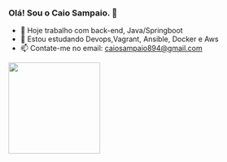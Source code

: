 ### Olá! Sou o Caio Sampaio. 👋

- 🔭 Hoje trabalho com back-end, Java/Springboot
- 🌱 Estou estudando Devops,Vagrant, Ansible, Docker e Aws
- 📫 Contate-me no email: caiosampaio894@gmail.com

<div>
    <a href="https://github.com/caiosampaio894">
    <img height="180em" src="https://github-readme-stats.vercel.app/api?username=caiosampaio894&show_icons=true&theme=dark&include_all_commits=true&count_private=true'/>
     <img height="180em" src="https://github-readme-stats.vercel.app/top-langs/?username=caiosampaio894&layout=compact&langs_count=16&theme=dark"/>
</div>
